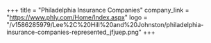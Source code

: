 +++
title = "Philadelphia Insurance Companies"
company_link = "https://www.phly.com/Home/Index.aspx"
logo = "/v1586285979/Lee%2C%20Hill%20and%20Johnston/philadelphia-insurance-companies-represented_jfjuep.png"
+++